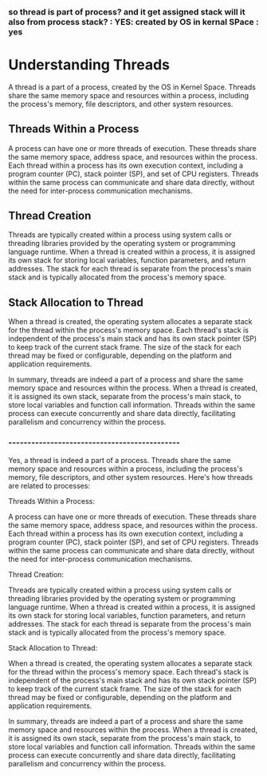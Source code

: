 ### so thread is part of process? and it get assigned stack will it also from process stack? : YES: created by OS in kernal SPace : yes

# Understanding Threads

A thread is a part of a process, created by the OS in Kernel Space. Threads share the same memory space and resources within a process, including the process's memory, file descriptors, and other system resources.

## Threads Within a Process

A process can have one or more threads of execution. These threads share the same memory space, address space, and resources within the process. Each thread within a process has its own execution context, including a program counter (PC), stack pointer (SP), and set of CPU registers. Threads within the same process can communicate and share data directly, without the need for inter-process communication mechanisms.

## Thread Creation

Threads are typically created within a process using system calls or threading libraries provided by the operating system or programming language runtime. When a thread is created within a process, it is assigned its own stack for storing local variables, function parameters, and return addresses. The stack for each thread is separate from the process's main stack and is typically allocated from the process's memory space.

## Stack Allocation to Thread

When a thread is created, the operating system allocates a separate stack for the thread within the process's memory space. Each thread's stack is independent of the process's main stack and has its own stack pointer (SP) to keep track of the current stack frame. The size of the stack for each thread may be fixed or configurable, depending on the platform and application requirements.

In summary, threads are indeed a part of a process and share the same memory space and resources within the process. When a thread is created, it is assigned its own stack, separate from the process's main stack, to store local variables and function call information. Threads within the same process can execute concurrently and share data directly, facilitating parallelism and concurrency within the process.

### ---------------------------------------------
Yes, a thread is indeed a part of a process. 
Threads share the same memory space and resources 
within a process, including the process's memory, 
file descriptors, and other system resources.
Here's how threads are related to processes:

Threads Within a Process:

A process can have one or more threads of execution. 
These threads share the same memory space, 
address space, and resources within the process.
Each thread within a process has its own 
execution context, including a program counter (PC), 
stack pointer (SP), and set of CPU registers.
Threads within the same process can communicate 
and share data directly, without the need for 
inter-process communication mechanisms.

Thread Creation:

Threads are typically created within a process 
using system calls or threading libraries provided 
by the operating system or programming language runtime.
When a thread is created within a process, it is 
assigned its own stack for storing local variables, 
function parameters, and return addresses.
The stack for each thread is separate from the 
process's main stack and is typically allocated 
from the process's memory space.

Stack Allocation to Thread:

When a thread is created, the operating system 
allocates a separate stack for the thread within 
the process's memory space.
Each thread's stack is independent of the process's 
main stack and has its own stack pointer (SP) to keep 
track of the current stack frame.
The size of the stack for each thread may be fixed 
or configurable, depending on the platform and application 
requirements.

In summary, threads are indeed a part of a process and share the same memory space and resources within the process. When a thread is created, it is assigned its own stack, separate from the process's main stack, to store local variables and function call information. Threads within the same process can execute concurrently and share data directly, facilitating parallelism and concurrency within the process.